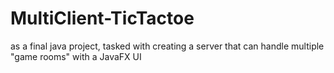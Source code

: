 # MultiClient-TicTactoe
as a final java project, tasked with creating a server that can handle multiple "game rooms" with a JavaFX UI

